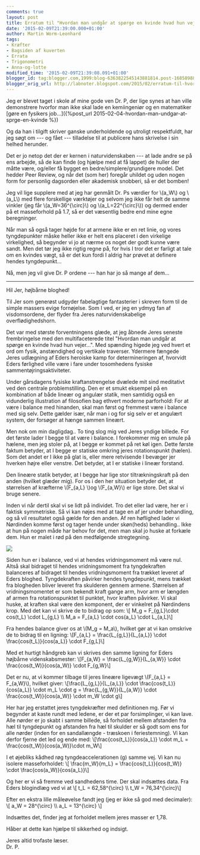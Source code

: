 ```yaml
---
comments: true
layout: post
title: Erratum til "Hvordan man undgår at spørge en kvinde hvad hun vejer..."
date: '2015-02-09T21:39:00.000+01:00'
author: Martin Worm-Leonhard
tags:
- Kræfter
- Bagsiden af kuverten
- Errata
- Trigonometri
- Anna-og-lotte
modified_time: '2015-02-09T21:39:08.091+01:00'
blogger_id: tag:blogger.com,1999:blog-6363822545143881814.post-1685898882523622140
blogger_orig_url: http://labnoter.blogspot.com/2015/02/erratum-til-hvordan-man-undgar-at-sprge.html
---
```


Jeg er blevet taget i skole af mine gode ven Dr. P, der lige synes at
han ville demonstrere hvorfor man ikke skal lade en kemiingeniør og en
matematiker [gøre en fysikers
job...]({%post_url 2015-02-04-hvordan-man-undgar-at-sprge-en-kvinde %})

Og da han i tilgift skriver ganske underholdende og utroligt
respektfuldt, har jeg søgt om --- og fået --- tilladelse til at publicere
hans skrivelse i sin helhed herunder.

Det er jo netop det der er kernen i naturvidenskaben --- at lade andre se
på ens arbejde, så de kan finde (og hjælpe med at få lappet) de huller
der måtte være, og/eller få bygget en bedre/simplere/grundigere model.
Det hedder Peer Review, og når det (som her) foregår uhildet og uden
nogen form for personlig dagsorden eller akademisk snobberi, så er det
bomben!

Jeg vil lige supplere med at jeg har genmålt Dr. Ps værdier for
\\(a_W\\) og \\(a_L\\) med flere forskellige værktøjer og selvom jeg
ikke får helt de samme vinkler (jeg får \\(a_W=36^{\circ}\\) og
\\(a_L=22^{\circ}\\)) og dermed ender på et masseforhold på 1.7, så
er det væsentlig bedre end mine egne beregninger. 

Når man så også tager højde for at armene ikke er en ret linie, og vores
tyngdepunkter måske heller ikke er helt ens placeret i den virkelige
virkelighed, så begynder vi jo at nærme os noget der godt kunne være
sandt. Men det tør jeg ikke rigtig regne på, for hvis I tror det er
farligt at tale om en kvindes vægt, så er det kun fordi I aldrig har
prøvet at definere hendes tyngdepunkt...

Nå, men jeg vil give Dr. P ordene --- han har jo så mange af dem...

--------------------------------------------------

Hil Jer, højbårne bloghed!

Til Jer som generøst udgyder fabelagtige fantasterier i skreven form til
de simple massers evige fornøjelse. Som I ved, er jeg en ydmyg fan af
visdomsordene, der flyder fra Jeres naturvidenskabelige
overflødighedshorn.

Det var med største forventningens glæde, at jeg åbnede Jeres seneste
frembringelse med den multifaceterede titel "Hvordan man undgår at
spørge en kvinde hvad hun vejer...". Med spænding higede jeg ved hvert
et ord om fysik, anstændighed og vertikale traverser. Ydermere fængede
Jeres udlægning af Eders heroiske kamp for determineringen af, hvorvidt
Eders førlighed ville være i fare under tosomhedens fysiske
sammentøjringsaktiviteter.

Under gårsdagens fysiske kraftanstrengelse dvælede mit sind meditativt
ved den centrale problemstilling. Den er et smukt eksempel på en
kombination af både lineær og angulær statik, men samtidig også en
vidunderlig illustration af filosofien bag ethvert moderne parforhold:
For at være i balance med hinanden, skal man først og fremmest være i
balance med sig selv. Dette gælder især, når man i og for sig selv er et
angulært system, der forsøger at hænge sammen lineært.

Men nok om min dagligdag.. To ting slog mig ved Jeres yndige billede.
For det første lader I begge til at være i balance. I forekommer mig en
smule på hælene, men jeg stoler på, at I begge er kommet på ret køl
igen. Dette første faktum betyder, at I begge er statiske omkring jeres
rotationspunkt (hælen). Som det andet er I ikke på glat is, eller mere
retvisende I bevæger jer hverken højre eller venstre. Det betyder, at I
er statiske i lineær forstand.

Den lineære statik betyder, at I begge har lige stor tiltrækningskraft
på den anden (hvilket glæder mig). For os i den her situation betyder
det, at størrelsen af kræfterne \\(F_{a,L} \\)og \\(F_{a,W}\\) er lige
store. Det skal vi bruge senere.

Inden vi når dertil skal vi se lidt på individet. Tro det eller lad
være, her er i faktisk symmetriske. Så vi kan nøjes med at tage en af
jer under behandling, og så vil resultatet også gælde for den anden. Af
ren høflighed lader vi Nørdinden komme først og tager hende under
skøn(heds) behandling.. Ikke at hun på nogen måde har behov for det, men
man skal jo huske at forkæle dem. Hun er malet i rød på den medfølgende
stregtegning.

[![]({{site.url}}/images/-apvXiGPdagI/VNkNJuNTk1I/AAAAAAAACoo/Ue2K8ssbPXo/s1600/WL-tegning.png)]({{site.url}}/images/-apvXiGPdagI/VNkNJuNTk1I/AAAAAAAACoo/Ue2K8ssbPXo/s1600/WL-tegning.png)

Siden hun er i balance, ved vi at hendes vridningsmoment må være nul.
Altså skal bidraget til hendes vridningsmoment fra tyngdekraften
balanceres af bidraget til hendes vridningsmoment fra trækket leveret af
Eders bloghed. Tyngdekraften påvirker hendes tyngdepunkt, mens trækket
fra blogheden bliver leveret fra skulderen gennem armene.
Størrelsen af vridningsmomentet er som bekendt kraft gange arm, hvor arm
er længden af armen fra rotationspunktet til punktet, hvor kraften
påvirker. Vi skal huske, at kraften skal være den komponent, der er
vinkelret på Nørdindens krop. Med det kan vi skrive de to bidrag op som:
\\[ M_g = F_{g,L}\cdot cos(t_L) \cdot L_{g,L} \\\ 
M_a = F_{a,L} \cdot cos(a_L) \cdot L_{a,L}\\]

Fra hendes balance giver os at \\(M_g = M_a\\), hvilket gør at vi kan
omskrive de to bidrag til en ligning: \\[F_{a,L} =
\frac{L_{g,L}}{L_{a,L}} \cdot \frac{cos(t_L)}{cos(a_L)} \cdot
F_{g,L}\\]

Med et hurtigt håndgreb kan vi skrives den samme ligning for Eders
højbårne videnskabsmester: \\[F_{a,W} = \frac{L_{g,W}}{L_{a,W}}
\cdot \frac{cos(t_W)}{cos(a_W)} \cdot F_{g,W}\\]

Det er nu, at vi kommer tilbage til jeres lineære ligevægt \\(F_{a,L} =
F_{a,W}\\), hvilket giver: \\[\frac{L_{g,L}}{L_{a,L}} \cdot
\frac{cos(t_L)}{cos(a_L)} \cdot m_L \cdot g =
\frac{L_{g,W}}{L_{a,W}} \cdot \frac{cos(t_W)}{cos(a_W)} \cdot
m_W \cdot g\\]

Her har jeg erstattet jeres tyngdekræfter med definitionen mg. Før vi
begynder at kaste rundt med ledene, er der et par forsimplinger, vi kan
lave. Alle nørder er jo skabt i samme billede, så forholdet mellem
afstanden fra hæl til tyngdepunkt og afstanden fra hæl til skulder er så
godt som ens for alle nørder (inden for en sandallængde - træskoen i
feriestemning). Vi kan derfor fjerne det led og ende med:
\\[\\frac{cos(t_L)}{cos(a_L)} \cdot m_L =
\frac{cos(t_W)}{cos(a_W)}\cdot m_W\\]

I et øjebliks kådhed røg tyngdeaccelerationen (g) samme vej. Vi kan nu
isolere masseforholdet: \\[ \frac{m_W}{m_L} =
\frac{cos(t_L)}{cos(t_W)} \cdot \frac{cos(a_W)}{cos(a_L)}\\]

Og her er vi så fremme ved sandhedens time. Der skal indsættes data. Fra
Eders blogindlæg ved vi at \\[ t_L = 62,58^{\circ} \\\ t_W =
76,34^{\circ}\\]

Efter en ekstra lille måleøvelse fandt jeg (jeg er ikke så god med
decimaler): \\[ a_W = 28^{\circ} \\\ a_L = 13^{\circ} \\]

Indsættes det, finder jeg at forholdet mellem jeres masser er 1,78.

Håber at dette kan hjælpe til sikkerhed og indsigt.

Jeres altid trofaste læser.  
Dr. P.

